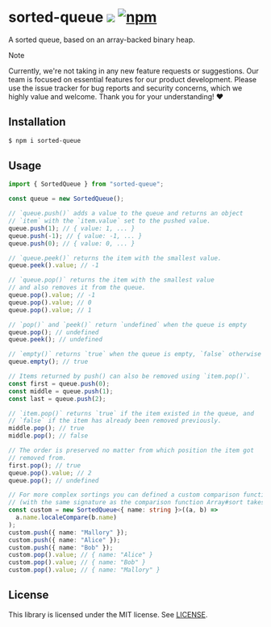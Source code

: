 # sorted-queue ![](https://github.com/badrap/sorted-queue/workflows/tests/badge.svg) [![npm](https://img.shields.io/npm/v/sorted-queue.svg)](https://www.npmjs.com/package/sorted-queue)

A sorted queue, based on an array-backed binary heap.

> [!NOTE]
> Currently, we're not taking in any new feature requests or suggestions. Our team is focused on essential features for our product development. Please use the issue tracker for bug reports and security concerns, which we highly value and welcome. Thank you for your understanding! ❤️

## Installation

```sh
$ npm i sorted-queue
```

## Usage

```ts
import { SortedQueue } from "sorted-queue";

const queue = new SortedQueue();

// `queue.push()` adds a value to the queue and returns an object
// `item` with the `item.value` set to the pushed value.
queue.push(1); // { value: 1, ... }
queue.push(-1); // { value: -1, ... }
queue.push(0); // { value: 0, ... }

// `queue.peek()` returns the item with the smallest value.
queue.peek().value; // -1

// `queue.pop()` returns the item with the smallest value
// and also removes it from the queue.
queue.pop().value; // -1
queue.pop().value; // 0
queue.pop().value; // 1

// `pop()` and `peek()` return `undefined` when the queue is empty
queue.pop(); // undefined
queue.peek(); // undefined

// `empty()` returns `true` when the queue is empty, `false` otherwise
queue.empty(); // true

// Items returned by push() can also be removed using `item.pop()`.
const first = queue.push(0);
const middle = queue.push(1);
const last = queue.push(2);

// `item.pop()` returns `true` if the item existed in the queue, and
// `false` if the item has already been removed previously.
middle.pop(); // true
middle.pop(); // false

// The order is preserved no matter from which position the item got
// removed from.
first.pop(); // true
queue.pop().value; // 2
queue.pop(); // undefined

// For more complex sortings you can defined a custom comparison function
// (with the same signature as the comparison function Array#sort takes).
const custom = new SortedQueue<{ name: string }>((a, b) =>
  a.name.localeCompare(b.name)
);
custom.push({ name: "Mallory" });
custom.push({ name: "Alice" });
custom.push({ name: "Bob" });
custom.pop().value; // { name: "Alice" }
custom.pop().value; // { name: "Bob" }
custom.pop().value; // { name: "Mallory" }
```

## License

This library is licensed under the MIT license. See [LICENSE](./LICENSE).
